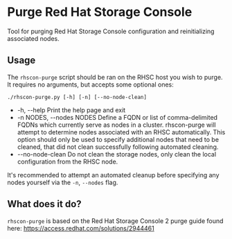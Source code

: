 # Purge Red Hat Storage Console
Tool for purging Red Hat Storage Console configuration and reinitializing
associated nodes.

## Usage 
The `rhscon-purge` script should be ran on the RHSC host you wish to purge.  It
requires no arguments, but accepts some optional ones:

~~~
./rhscon-purge.py [-h] [-n] [--no-node-clean]
~~~ 

* -h, --help            Print the help page and exit
* -n NODES, --nodes NODES
                        Define a FQDN or list of comma-delimited FQDNs which
                        currently serve as nodes in a cluster. rhscon-purge
                        will attempt to determine nodes associated with an
                        RHSC automatically. This option should only be used to
                        specify additional nodes that need to be cleaned, that
                        did not clean successfully following automated
                        cleaning.
* --no-node-clean       Do not clean the storage nodes, only clean the local
                        configuration from the RHSC node.

It's recommended to attempt an automated cleanup before specifying any nodes
yourself via the `-n`, `--nodes` flag.

## What does it do?
`rhscon-purge` is based on the Red Hat Storage Console 2 purge guide found here: 
https://access.redhat.com/solutions/2944461
